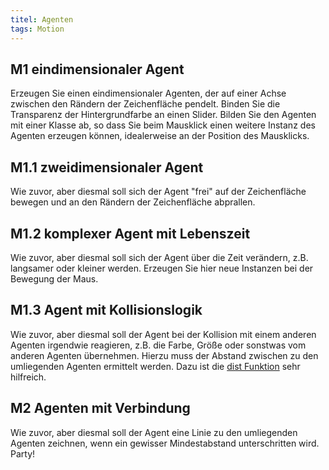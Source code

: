 ```yaml
---
titel: Agenten
tags: Motion
---
```


## M1 eindimensionaler Agent
Erzeugen Sie einen eindimensionaler Agenten, der auf einer Achse zwischen den Rändern der Zeichenfläche pendelt. Binden Sie die Transparenz der Hintergrundfarbe an einen Slider. Bilden Sie den Agenten mit einer Klasse ab, so dass Sie beim Mausklick einen weitere Instanz des Agenten erzeugen können, idealerweise an der Position des Mausklicks.

## M1.1 zweidimensionaler Agent
Wie zuvor, aber diesmal soll sich der Agent "frei" auf der Zeichenfläche bewegen und an den Rändern der Zeichenfläche abprallen.

## M1.2 komplexer Agent mit Lebenszeit
Wie zuvor, aber diesmal soll sich der Agent über die Zeit verändern, z.B. langsamer oder kleiner werden. Erzeugen Sie hier neue Instanzen bei der Bewegung der Maus.

## M1.3 Agent mit Kollisionslogik
Wie zuvor, aber diesmal soll der Agent bei der Kollision mit einem anderen Agenten irgendwie reagieren, z.B. die Farbe, Größe oder sonstwas vom anderen Agenten übernehmen. Hierzu muss der Abstand zwischen zu den umliegenden Agenten ermittelt werden. Dazu ist die [dist Funktion](https://p5js.org/reference/#/p5/dist) sehr hilfreich.

## M2 Agenten mit Verbindung
Wie zuvor, aber diesmal soll der Agent eine Linie zu den umliegenden Agenten zeichnen, wenn ein gewisser Mindestabstand unterschritten wird. Party!
